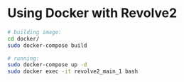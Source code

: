 # Using Docker with Revolve2

````bash
# building image:
cd docker/
sudo docker-compose build

# running:
sudo docker-compose up -d
sudo docker exec -it revolve2_main_1 bash
````
